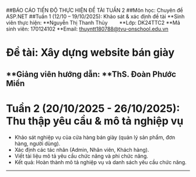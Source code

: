 ##BÁO CÁO TIẾN ĐỘ THỰC HIỆN ĐỀ TÀI TUẦN 2
##Môn học: Chuyên đề ASP.NET
##Tuần 1 (12/10 – 19/10/2025): Khảo sát & xác định đề tài
**Sinh viên thực hiện: **Nguyễn Thị Thanh Thủy  
**Lớp: DK24TTC2
**Mã sinh viên: 170124102
**Email: thuyntt180788@tvu-onschool.edu.vn
# Đề tài: Xây dựng website bán giày
**Giảng viên hướng dẫn: **ThS. Đoàn Phước Miền
---

# Tuần 2 (20/10/2025 - 26/10/2025): Thu thập yêu cầu & mô tả nghiệp vụ
*	Khảo sát nghiệp vụ của cửa hàng bán giày (quản lý sản phẩm, đơn hàng, người dùng).
*	Xác định các tác nhân (Admin, Nhân viên, Khách hàng).
*	Viết tài liệu mô tả yêu cầu chức năng và phi chức năng.
*	Kết quả: Hoàn thành mô tả nghiệp vụ và danh sách yêu cầu chức năng.

---
